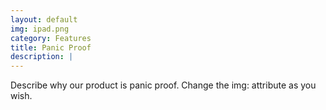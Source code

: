 ```yaml
---
layout: default
img: ipad.png
category: Features
title: Panic Proof
description: |
---
```

  Describe why our product is panic proof. Change the img: attribute as you wish.